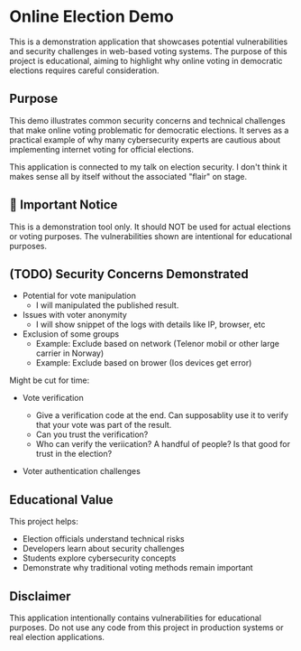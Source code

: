 # Online Election Demo

This is a demonstration application that showcases potential vulnerabilities and security challenges in web-based voting systems. The purpose of this project is educational, aiming to highlight why online voting in democratic elections requires careful consideration.

## Purpose

This demo illustrates common security concerns and technical challenges that make online voting problematic for democratic elections. It serves as a practical example of why many cybersecurity experts are cautious about implementing internet voting for official elections.

This application is connected to my talk on election security. I don't think it makes sense all by itself without the associated "flair" on stage.

## 🚨 Important Notice

This is a demonstration tool only. It should NOT be used for actual elections or voting purposes. The vulnerabilities shown are intentional for educational purposes.

## (TODO) Security Concerns Demonstrated

- Potential for vote manipulation
    - I will manipulated the published result.
- Issues with voter anonymity
    - I will show snippet of the logs with details like IP,
      browser, etc
- Exclusion of some groups
    - Example: Exclude based on network (Telenor mobil or other large carrier in Norway)
    - Example: Exclude based on brower (Ios devices get error)

Might be cut for time:
- Vote verification
    - Give a verification code at the end. Can supposablity
    use it to verify that your vote was part of the result.
    - Can you trust the verification?
    - Who can verify the veriication? A handful of people? Is that good for trust in the election?

- Voter authentication challenges

## Educational Value

This project helps:
- Election officials understand technical risks
- Developers learn about security challenges
- Students explore cybersecurity concepts
- Demonstrate why traditional voting methods remain important

## Disclaimer

This application intentionally contains vulnerabilities for educational purposes. Do not use any code from this project in production systems or real election applications.
